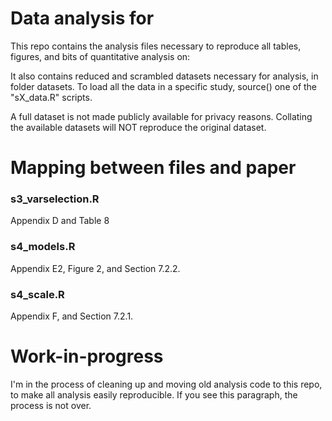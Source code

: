 # Data analysis for <TODO>
This repo contains the analysis files necessary to reproduce all tables, 
figures, and bits of quantitative analysis on:

<TODO>

It also contains reduced and scrambled datasets necessary for analysis, in 
folder datasets. To load all the data in a specific study, source() one of the
"sX_data.R" scripts.

A full dataset is not made publicly available for privacy reasons. Collating the 
available datasets will NOT reproduce the original dataset.

# Mapping between files and paper

### s3_varselection.R
Appendix D  and Table 8

### s4_models.R 
Appendix E2, Figure 2, and Section 7.2.2.

### s4_scale.R 
Appendix F, and Section 7.2.1.

# Work-in-progress

I'm in the process of cleaning up and moving old analysis code to this repo, to
make all analysis easily reproducible. If you see this paragraph, the process is 
not over.

